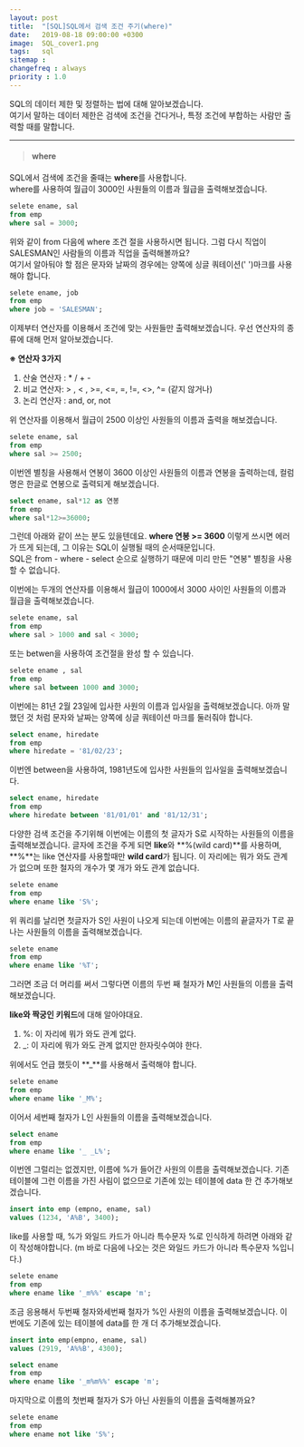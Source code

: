```yaml
---
layout: post
title:  "[SQL]SQL에서 검색 조건 주기(where)"
date:   2019-08-18 09:00:00 +0300
image:  SQL_cover1.png
tags:   sql
sitemap :
changefreq : always
priority : 1.0
---
```



SQL의 데이터 제한 및 정렬하는 법에 대해 알아보겠습니다.  
여기서 말하는 데이터 제한은 검색에 조건을 건다거나, 특정 조건에 부합하는 사람만 출력할 때를 말합니다.  

--------

> #### where 

SQL에서 검색에 조건을 줄때는 **where**를 사용합니다.  
where를 사용하여 월급이 3000인 사원들의 이름과 월급을 출력해보겠습니다.

```sql
selete ename, sal
from emp
where sal = 3000;
```

위와 같이 from 다음에 where 조건 절을 사용하시면 됩니다. 
그럼 다시 직업이 SALESMAN인 사람들의 이름과 직업을 출력해볼까요?  
여기서 알아둬야 할 점은 문자와 날짜의 경우에는 양쪽에 싱글 쿼테이션(' ')마크를 사용해야 합니다.  

```sql
selete ename, job
from emp
where job = 'SALESMAN';
```

이제부터 연산자를 이용해서 조건에 맞는 사원들만 출력해보겠습니다.
우선 연산자의 종류에 대해 먼저 알아보겠습니다.

**※ 연산자 3가지**
1. 산술 연산자 : * / + -
2. 비교 연산자: > , < , >=, <=, =, !=, <>, ^= (같지 않거나)
3. 논리 연산자 : and, or, not

위 연산자를 이용해서 월급이 2500 이상인 사원들의 이름과 출력을 해보겠습니다.

```sql
selete ename, sal
from emp
where sal >= 2500;
```

이번엔 별칭을 사용해서 연봉이 3600 이상인 사원들의 이름과 연봉을 출력하는데, 컬럼명은 한글로 연봉으로 출력되게 해보겠습니다.

```sql
select ename, sal*12 as 연봉
from emp
where sal*12>=36000;
```

그런데 아래와 같이 쓰는 분도 있을텐데요.
**where 연봉 >= 3600**  이렇게 쓰시면 에러가 뜨게 되는데, 그 이유는 SQL이 실행될 때의 순서때문입니다.  
SQL은 from - where - select 순으로 실행하기 때문에 미리 만든 "연봉" 별칭을 사용할 수 없습니다.

이번에는 두개의 연산자를 이용해서 월급이 1000에서 3000 사이인 사원들의 이름과 월급을 출력해보겠습니다.  

```sql
selete ename, sal
from emp
where sal > 1000 and sal < 3000;
```

또는 betwen을 사용하여 조건절을 완성 할 수 있습니다.  

```sql
selete ename , sal
from emp
where sal between 1000 and 3000;
```

이번에는 81년 2월 23일에 입사한 사원의 이름과 입사일을 출력해보겠습니다.
아까 말했던 것 처럼 문자와 날짜는 양쪽에 싱글 쿼테이션 마크를 둘러줘야 합니다.

```sql
select ename, hiredate
from emp
where hiredate = '81/02/23';
```

이번엔 between을 사용하여, 1981년도에 입사한 사원들의 입사일을 출력해보겠습니다.

```sql
select ename, hiredate
from emp
where hiredate between '81/01/01' and '81/12/31';
```  

다양한 검색 조건을 주기위해 이번에는 이름의 첫 글자가 S로 시작하는 사원들의 이름을 출력해보겠습니다.
글자에 조건을 주게 되면 **like**와 **%(wild card)**를 사용하며, **%**는 like 연산자를 사용할때만 **wild card**가 됩니다. 이 자리에는 뭐가 와도 관계가 없으며 또한 철자의 개수가 몇 개가 와도 관계 없습니다. 

```sql
selete ename
from emp
where ename like 'S%';
```

위 쿼리를 날리면 첫글자가 S인 사원이 나오게 되는데 이번에는 이름의 끝글자가 T로 끝나는 사원들의 이름을 출력해보겠습니다.

```sql
selete ename 
from emp
where ename like '%T';
```

그러면 조금 더 머리를 써서 그렇다면 이름의 두번 째 철자가 M인 사원들의 이름을 출력해보겠습니다.


**like와 짝궁인 키워드**에 대해 알아야대요.  
1. %: 이 자리에 뭐가 와도 관계 없다.  
2. _: 이 자리에 뭐가 와도 관계 없지만 한자릿수여야 한다.  

위에서도 언급 했듯이 **_**를 사용해서 출력해야 합니다.

```sql
selete ename
from emp
where ename like '_M%';
```

이어서 세번째 철자가 L인 사원들의 이름을 출력해보겠습니다.

```sql
select ename
from emp
where ename like '_ _L%';
```

이번엔 그럴리는 없겠지만, 이름에 %가 들어간 사원의 이름을 출력해보겠습니다.
기존 테이블에 그런 이름을 가진 사림이 없으므로 기존에 있는 테이블에 data 한 건 추가해보겠습니다.

```sql
insert into emp (empno, ename, sal)
values (1234, 'A%B', 3400);
```

like를 사용할 때, %가 와일드 카드가 아니라 특수문자 %로 인식하게 하려면 아래와 같이 작성해야합니다. 
(m 바로 다음에 나오는 것은 와일드 카드가 아니라 특수문자 %입니다.)

```sql
selete ename
from emp
where ename like '_m%%' escape 'm';
```

조금 응용해서 두번째 철자와세번째 철자가 %인 사원의 이름을 출력해보겠습니다.
이번에도 기존에 있는 테이블에 data를 한 개 더 추가해보겠습니다.

```sql
insert into emp(empno, ename, sal)
values (2919, 'A%%B', 4300);
```  



```sql
select ename
from emp
where ename like '_m%m%%' escape 'm';
```
 
마지막으로 이름의 첫번째 철자가 S가 아닌 사원들의 이름을 출력해볼까요?  

```sql
selete ename
from emp
where ename not like 'S%';
```

